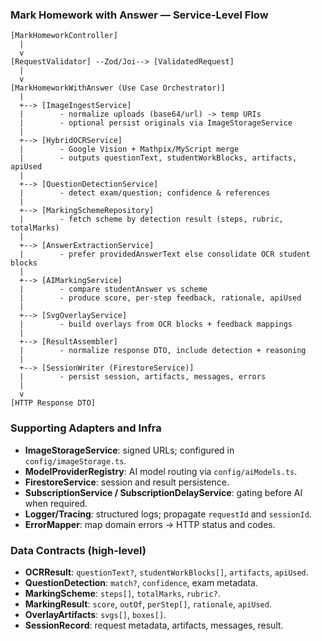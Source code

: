 ### Mark Homework with Answer — Service-Level Flow

```text
[MarkHomeworkController]
  |
  v
[RequestValidator] --Zod/Joi--> [ValidatedRequest]
  |
  v
[MarkHomeworkWithAnswer (Use Case Orchestrator)]
  |
  +--> [ImageIngestService]
  |        - normalize uploads (base64/url) -> temp URIs
  |        - optional persist originals via ImageStorageService
  |
  +--> [HybridOCRService]
  |        - Google Vision + Mathpix/MyScript merge
  |        - outputs questionText, studentWorkBlocks, artifacts, apiUsed
  |
  +--> [QuestionDetectionService]
  |        - detect exam/question; confidence & references
  |
  +--> [MarkingSchemeRepository]
  |        - fetch scheme by detection result (steps, rubric, totalMarks)
  |
  +--> [AnswerExtractionService]
  |        - prefer providedAnswerText else consolidate OCR student blocks
  |
  +--> [AIMarkingService]
  |        - compare studentAnswer vs scheme
  |        - produce score, per-step feedback, rationale, apiUsed
  |
  +--> [SvgOverlayService]
  |        - build overlays from OCR blocks + feedback mappings
  |
  +--> [ResultAssembler]
  |        - normalize response DTO, include detection + reasoning
  |
  +--> [SessionWriter (FirestoreService)]
  |        - persist session, artifacts, messages, errors
  |
  v
[HTTP Response DTO]
```

### Supporting Adapters and Infra
- **ImageStorageService**: signed URLs; configured in `config/imageStorage.ts`.
- **ModelProviderRegistry**: AI model routing via `config/aiModels.ts`.
- **FirestoreService**: session and result persistence.
- **SubscriptionService / SubscriptionDelayService**: gating before AI when required.
- **Logger/Tracing**: structured logs; propagate `requestId` and `sessionId`.
- **ErrorMapper**: map domain errors → HTTP status and codes.

### Data Contracts (high-level)
- **OCRResult**: `questionText?`, `studentWorkBlocks[]`, `artifacts`, `apiUsed`.
- **QuestionDetection**: `match?`, `confidence`, exam metadata.
- **MarkingScheme**: `steps[]`, `totalMarks`, `rubric?`.
- **MarkingResult**: `score`, `outOf`, `perStep[]`, `rationale`, `apiUsed`.
- **OverlayArtifacts**: `svgs[]`, `boxes[]`.
- **SessionRecord**: request metadata, artifacts, messages, result.


